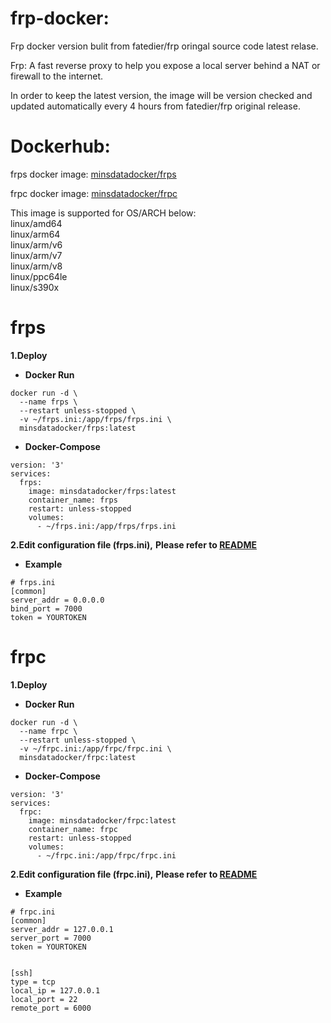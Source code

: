 # frp-docker:
Frp docker version bulit from fatedier/frp oringal source code latest relase.

Frp: A fast reverse proxy to help you expose a local server behind a NAT or firewall to the internet.

In order to keep the latest version, the image will be version checked and updated automatically every 4 hours from fatedier/frp original release.  

# Dockerhub:

frps docker image: [minsdatadocker/frps](https://hub.docker.com/r/minsdatadocker/frps)

frpc docker image: [minsdatadocker/frpc](https://hub.docker.com/r/minsdatadocker/frpc)

This image is supported for OS/ARCH below:  
linux/amd64  
linux/arm64  
linux/arm/v6  
linux/arm/v7  
linux/arm/v8   
linux/ppc64le  
linux/s390x  

# frps 
**1.Deploy**  
- **Docker Run**  
```
docker run -d \
  --name frps \
  --restart unless-stopped \
  -v ~/frps.ini:/app/frps/frps.ini \
  minsdatadocker/frps:latest  
```
- **Docker-Compose**  
```
version: '3'
services:
  frps:
    image: minsdatadocker/frps:latest
    container_name: frps
    restart: unless-stopped
    volumes:
      - ~/frps.ini:/app/frps/frps.ini
```
**2.Edit configuration file (frps.ini),**
**Please refer to [README](https://github.com/fatedier/frp#readme)**  
- **Example**
```
# frps.ini
[common]
server_addr = 0.0.0.0
bind_port = 7000
token = YOURTOKEN
```  
  
# frpc
**1.Deploy**  
- **Docker Run**  
```
docker run -d \
  --name frpc \
  --restart unless-stopped \
  -v ~/frpc.ini:/app/frpc/frpc.ini \
  minsdatadocker/frpc:latest  
```
- **Docker-Compose**  
```
version: '3'
services:
  frpc:
    image: minsdatadocker/frpc:latest
    container_name: frpc
    restart: unless-stopped
    volumes:
      - ~/frpc.ini:/app/frpc/frpc.ini
```
**2.Edit configuration file (frpc.ini),**
**Please refer to [README](https://github.com/fatedier/frp#readme)**  
- **Example**
```
# frpc.ini
[common]
server_addr = 127.0.0.1
server_port = 7000
token = YOURTOKEN


[ssh]
type = tcp
local_ip = 127.0.0.1
local_port = 22
remote_port = 6000
```
